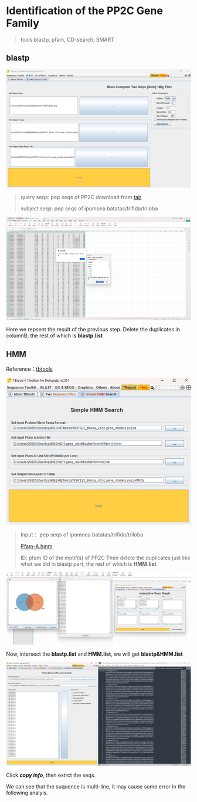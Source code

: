 # Identification of the PP2C Gene Family
> tools:blastp, pfam, CD-search, SMART</br>
## blastp

![](https://github.com/18297928865/gene-family/blob/FIIGURES/blastp.png)<br>

> query seqs: pep seqs of PP2C download from [tair](https://www.arabidopsis.org/browse/gene_family)
> 
> subject seqs: pep seqs of ipomoea batatas/trifida/triloba

![](https://github.com/18297928865/gene-family/blob/FIIGURES/blastp.list.png)<br>

Here we repsent the result of the previous step. Delete the duplicates in columnB, the rest of which is **blastp.list**<br>
## HMM

Reference：[tbtools](https://www.jianshu.com/p/1643f3a90642)

![](https://github.com/18297928865/gene-family/blob/FIIGURES/HMM.png)

> Input： pep seqs of ipomoea batatas/trifida/triloba
> 
> [Pfam-A.hmm](ftp://ftp.ebi.ac.uk/pub/databases/Pfam/current_release/Pfam-A.hmm.gz)
> 
> ID: pfam ID of the motif(s) of PP2C
Then delete the duplicates just like what we did in blastp part, the rest of which is  **HMM.list**<br>

![](https://github.com/18297928865/gene-family/blob/FIIGURES/hmm%26blastp.png)

Now, intersect the **blastp.list** and **HMM.list**, we will get **blastp&HMM.list**

![](https://github.com/18297928865/gene-family/blob/FIIGURES/intersection.png)

Click ***copy info***, then extrct the seqs. 

We can see that the suquence is multi-line, it may cause some error in the following analyis. 
